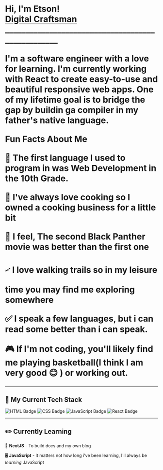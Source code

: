<h1>Hi, I'm Etson! <br/> <a href="https://github.com/etsond/etsond">Digital Craftsman</a>
__________________________________________________

  
I'm a software engineer with a love for learning. I'm currently working with React to create easy-to-use and beautiful responsive web apps. One of my lifetime goal is to bridge the gap by buildin ga compiler in my father's native language.

**Fun Facts About Me**

🌟  The first language I used to program in was Web Development in the 10th Grade.

🍳  I've always love cooking so I owned a cooking business for a little bit

💬  I feel, The second Black Panther movie was better than the first one

࿚  I love walking trails so in my leisure time you may find me exploring somewhere

✅  I speak a few languages, but i can read some better than i can speak.

🎮  If I'm not coding, you'll likely find me playing basketball(I think I am very good 😊 ) or working out. 

---

## 🔨 My Current Tech Stack
![HTML Badge](https://img.shields.io/badge/HTML5-E34F26?style=for-the-badge&logo=html5&logoColor=white)
![CSS Badge](https://img.shields.io/badge/CSS3-1572B6?style=for-the-badge&logo=css3&logoColor=white)
![JavaScript Badge](https://img.shields.io/badge/JavaScript-F7DF1E?style=for-the-badge&logo=javascript&logoColor=black)
![React Badge](https://img.shields.io/badge/React-20232A?style=for-the-badge&logo=react&logoColor=61DAFB)

---

## ✏️ Currently Learning
🎨 **NextJS** - To build docs and my own blog

🖥️ **JavaScript** - It matters not how long i've been learning, I'll always be *learning* JavaScript

